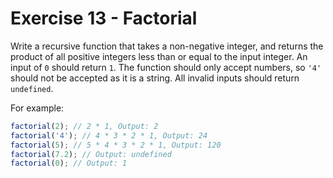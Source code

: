 # Exercise 13 - Factorial

Write a recursive function that takes a non-negative integer, and returns the product of all positive integers less than or equal to the input integer. An input of `0` should return `1`. The function should only accept numbers, so `'4'` should not be accepted as it is a string. All invalid inputs should return `undefined`.

For example:

```javascript
factorial(2); // 2 * 1, Output: 2
factorial('4'); // 4 * 3 * 2 * 1, Output: 24
factorial(5); // 5 * 4 * 3 * 2 * 1, Output: 120
factorial(7.2); // Output: undefined
factorial(0); // Output: 1
```
